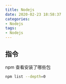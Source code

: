 ```yaml
---
title: Nodejs
date: 2020-02-23 18:58:37
categories:
- Nodejs
tags:
- Nodejs
---
```


## 指令
npm 查看安装了哪些包
``` BASH
npm list --depth=0
```
